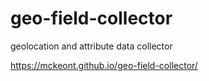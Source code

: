 # geo-field-collector
geolocation and attribute data collector


https://mckeont.github.io/geo-field-collector/
